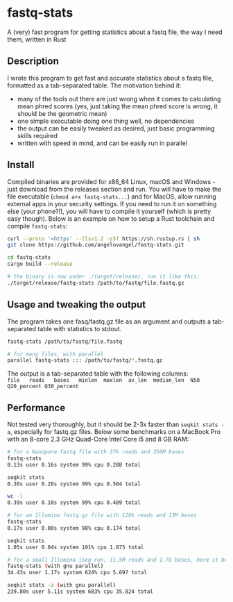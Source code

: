 # fastq-stats

A (very) fast program for getting statistics about a fastq file, the way I need them, written in Rust

## Description

I wrote this program to get fast and accurate statistics about a fastq file, formatted as a tab-separated table. The motivation behind it:

- many of the tools out there are just wrong when it comes to calculating mean phred scores (yes, just taking the mean phred score is wrong, it should be the geometric mean)
- one simple executable doing one thing well, no dependencies
- the output can be easily tweaked as desired, just basic programming skills required
- written with speed in mind, and can be easily run in parallel

## Install

Compiled binaries are provided for x86_64 Linux, macOS and Windows - just download from the releases section and run. You will have to make the file executable (`chmod a+x fastq-stats...`) and for MacOS, allow running external apps in your security settings. If you need to run it on something else (your phone?!), you will have to compile it yourself (which is pretty easy though). Below is an example on how to setup a Rust toolchain and compile `fastq-stats`:

```bash
curl --proto '=https' --tlsv1.2 -sSf https://sh.rustup.rs | sh
git clone https://github.com/angelovangel/fastq-stats.git

cd fastq-stats
cargo build --release

# the binary is now under ./target/release/, run it like this:
./target/release/fastq-stats /path/to/fastq/file.fastq.gz

```

## Usage and tweaking the output

The program takes one fasq/fastq.gz file as an argument and outputs a tab-separated table with statistics to stdout.

```bash
fastq-stats /path/to/fastq/file.fastq

# for many files, with parallel
parallel fastq-stats ::: /path/to/fastq/*.fastq.gz
```

The output is a tab-separated table with the following columns:   
`file   reads   bases   minlen  maxlen  av_len  median_len  N50 Q20_percent Q30_percent`

## Performance

Not tested very thoroughly, but it should be 2-3x faster than `seqkit stats -a`, especially for fastq.gz files. Below some benchmarks on a MacBook Pro with an 8-core 2.3 GHz Quad-Core Intel Core i5 and 8 GB RAM:

```bash
# for a Nanopore fastq file with 37k reads and 350M bases
fastq-stats
0.13s user 0.16s system 99% cpu 0.288 total

seqkit stats
0.30s user 0.20s system 99% cpu 0.504 total

wc -l
0.39s user 0.10s system 99% cpu 0.489 total

# for an Illumina fastq.gz file with 128k reads and 13M bases
fastq-stats
0.17s user 0.00s system 98% cpu 0.174 total

seqkit stats
1.05s user 0.04s system 101% cpu 1.075 total

# for a small Illumina iSeq run, 11.5M reads and 1.7G bases, here it becomes more interesting
fastq-stats (with gnu parallel)
34.43s user 1.17s system 624% cpu 5.697 total

seqkit stats -a (with gnu parallel)
239.80s user 5.11s system 683% cpu 35.824 total
```
